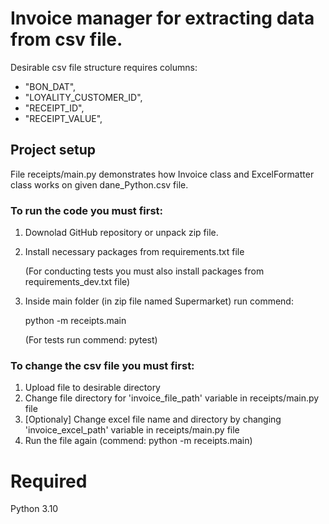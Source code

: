 # Invoice manager for extracting data from csv file.

Desirable csv file structure requires columns:
- "BON_DAT",
- "LOYALITY_CUSTOMER_ID",
- "RECEIPT_ID",
- "RECEIPT_VALUE",

## Project setup

File receipts/main.py demonstrates how Invoice class and ExcelFormatter class
works on given dane_Python.csv file.

### To run the code you must first:

1) Downolad GitHub repository or unpack zip file.

2) Install necessary packages from requirements.txt file

    (For conducting tests you must also install packages from requirements_dev.txt file)

3) Inside main folder (in zip file named Supermarket) run commend:

    python -m receipts.main

    (For tests run commend: pytest)


### To change the csv file you must first:

1) Upload file to desirable directory
2) Change file directory for 'invoice_file_path' variable in receipts/main.py file
3) [Optionaly] Change excel file name and directory by changing
    'invoice_excel_path' variable in receipts/main.py file
4) Run the file again (commend: python -m receipts.main)


# Required
Python 3.10
